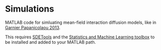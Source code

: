 # Simulations
MATLAB code for simluating mean-field interaction diffusion models, like in [Garnier Papanicolaou 2013](https://experts.umn.edu/en/publications/large-deviations-for-a-mean-field-model-of-systemic-risk). 

This requires [SDETools](https://uk.mathworks.com/matlabcentral/fileexchange/56406-sdetools) and the [Statistics and Machine Learning toolbox](https://uk.mathworks.com/products/statistics.html) to be installed and added to your MATLAB path.
